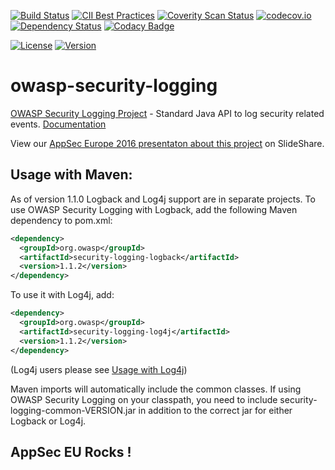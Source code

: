 [![Build Status](https://travis-ci.org/javabeanz/owasp-security-logging.svg?branch=master)](https://travis-ci.org/javabeanz/owasp-security-logging)
[![CII Best Practices](https://bestpractices.coreinfrastructure.org/projects/140/badge)](https://bestpractices.coreinfrastructure.org/projects/140)
[![Coverity Scan Status](https://scan.coverity.com/projects/3657/badge.svg)](https://scan.coverity.com/projects/3657)
[![codecov.io](https://codecov.io/github/javabeanz/owasp-security-logging/coverage.svg?branch=master)](https://codecov.io/github/javabeanz/owasp-security-logging?branch=master)
[![Dependency Status](https://www.versioneye.com/user/projects/56b7177df6e506003159ab58/badge.svg?style=flat)](https://www.versioneye.com/user/projects/56b7177df6e506003159ab58)
[![Codacy Badge](https://api.codacy.com/project/badge/grade/4a192a53a1ed4dbd9ec6f029cba60af1)](https://www.codacy.com/app/java-development/owasp-security-logging)

[![License][license-image]][license-url]
[![Version][maven-version]][maven-url]

owasp-security-logging
======================

[OWASP Security Logging Project](https://www.owasp.org/index.php/OWASP_Security_Logging_Project) - Standard Java API to log security related events.  [Documentation](https://github.com/javabeanz/owasp-security-logging/wiki)

View our [AppSec Europe 2016 presentaton about this project](http://www.slideshare.net/MiltonSmith6/how-to-use-owasp-security-logging) on SlideShare.

## Usage with Maven: 
As of version 1.1.0 Logback and Log4j support are in separate projects. To use OWASP Security Logging with Logback, add the following Maven dependency to pom.xml:

```xml
<dependency>
  <groupId>org.owasp</groupId>
  <artifactId>security-logging-logback</artifactId>
  <version>1.1.2</version>
</dependency>
```

To use it with Log4j, add: 

```xml
<dependency>
  <groupId>org.owasp</groupId>
  <artifactId>security-logging-log4j</artifactId>
  <version>1.1.2</version>
</dependency>
```
(Log4j users please see [Usage with Log4j](https://github.com/javabeanz/owasp-security-logging/wiki/Usage-with-Log4j))

Maven imports will automatically include the common classes. If using OWASP Security Logging on your classpath, you need to include security-logging-common-VERSION.jar in addition to the correct jar for either Logback or Log4j. 

AppSec EU Rocks !
----

[license-url]: https://github.com/javabeanz/owasp-security-logging/blob/master/LICENSE
[license-image]: https://img.shields.io/badge/license-apache%20v2-brightgreen.svg

[maven-url]: http://search.maven.org/#browse|-1016717255
[maven-version]: https://img.shields.io/maven-central/v/org.owasp/security-logging.svg?style=flat

